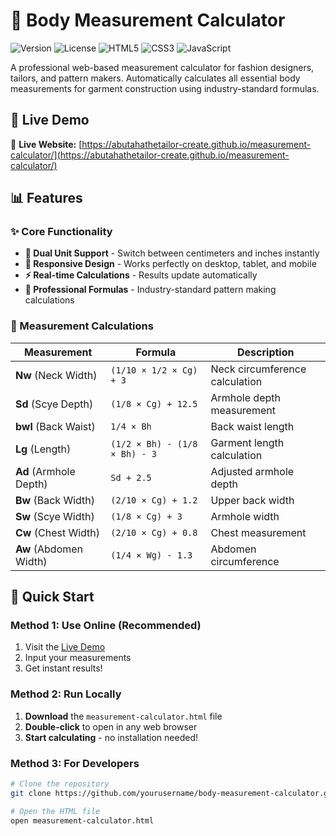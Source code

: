 # 📐 Body Measurement Calculator

![Version](https://img.shields.io/badge/version-1.0.0-blue.svg)
![License](https://img.shields.io/badge/license-MIT-green.svg)
![HTML5](https://img.shields.io/badge/HTML5-E34F26?style=flat&logo=html5&logoColor=white)
![CSS3](https://img.shields.io/badge/CSS3-1572B6?style=flat&logo=css3&logoColor=white)
![JavaScript](https://img.shields.io/badge/JavaScript-F7DF1E?style=flat&logo=javascript&logoColor=black)

A professional web-based measurement calculator for fashion designers, tailors, and pattern makers. Automatically calculates all essential body measurements for garment construction using industry-standard formulas.

## 🌟 Live Demo

🔗 **Live Website:** [https://abutahathetailor-create.github.io/measurement-calculator/](https://abutahathetailor-create.github.io/measurement-calculator/)

## 📊 Features

### ✨ Core Functionality
- **🔄 Dual Unit Support** - Switch between centimeters and inches instantly
- **📱 Responsive Design** - Works perfectly on desktop, tablet, and mobile
- **⚡ Real-time Calculations** - Results update automatically
- **🎯 Professional Formulas** - Industry-standard pattern making calculations

### 📐 Measurement Calculations
| Measurement | Formula | Description |
|-------------|---------|-------------|
| **Nw** (Neck Width) | `(1/10 × 1/2 × Cg) + 3` | Neck circumference calculation |
| **Sd** (Scye Depth) | `(1/8 × Cg) + 12.5` | Armhole depth measurement |
| **bwl** (Back Waist) | `1/4 × Bh` | Back waist length |
| **Lg** (Length) | `(1/2 × Bh) - (1/8 × Bh) - 3` | Garment length calculation |
| **Ad** (Armhole Depth) | `Sd + 2.5` | Adjusted armhole depth |
| **Bw** (Back Width) | `(2/10 × Cg) + 1.2` | Upper back width |
| **Sw** (Scye Width) | `(1/8 × Cg) + 3` | Armhole width |
| **Cw** (Chest Width) | `(2/10 × Cg) + 0.8` | Chest measurement |
| **Aw** (Abdomen Width) | `(1/4 × Wg) - 1.3` | Abdomen circumference |

## 🚀 Quick Start

### Method 1: Use Online (Recommended)
1. Visit the [Live Demo](https://abutahathetailor-create.github.io/measurement-calculator/)
2. Input your measurements
3. Get instant results!

### Method 2: Run Locally
1. **Download** the `measurement-calculator.html` file
2. **Double-click** to open in any web browser
3. **Start calculating** - no installation needed!

### Method 3: For Developers
```bash
# Clone the repository
git clone https://github.com/yourusername/body-measurement-calculator.git

# Open the HTML file
open measurement-calculator.html
